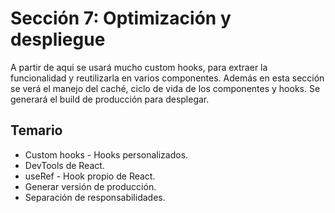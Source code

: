 # Sección 7: Optimización y despliegue

A partir de aqui se usará mucho custom hooks, para extraer la funcionalidad y reutilizarla en varios componentes. Además en esta sección se verá el manejo del caché, ciclo de vida de los componentes y hooks. Se generará el build de producción para desplegar.

## Temario

- Custom hooks - Hooks personalizados.
- DevTools de React.
- useRef - Hook propio de React.
- Generar versión de producción.
- Separación de responsabilidades.